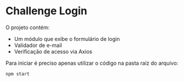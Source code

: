 # Challenge Login

O projeto contém:

- Um módulo que exibe o formulário de login
- Validador de e-mail
- Verificação de acesso via Axios

Para iniciar é preciso apenas utilizar o código na pasta raíz do arquivo:

```
npm start
```
